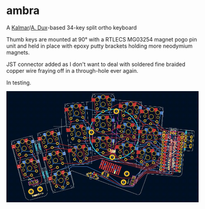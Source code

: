 # ambra
A [Kalmar](https://github.com/aroum/kalmar)/[A. Dux](https://github.com/tapioki/cephalopoda/tree/main/Architeuthis%20dux)-based 34-key split ortho keyboard

Thumb keys are mounted at 90° with a RTLECS MG03254 magnet pogo pin unit and held in place with epoxy putty brackets holding more neodymium magnets.

JST connector added as I don't want to deal with soldered fine braided copper wire fraying off in a through-hole ever again.

In testing.

![Alt text](https://github.com/stozi/ambra/blob/main/ambra.png?raw=true)
